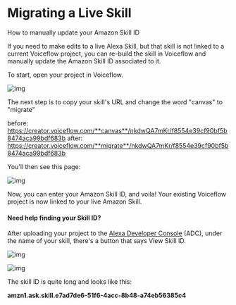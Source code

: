 # Migrating a Live Skill

How to manually update your Amazon Skill ID



If you need to make edits to a live Alexa Skill, but that skill is not linked to a current Voiceflow project, you can re-build the skill in Voiceflow and manually update the Amazon Skill ID associated to it. 

To start, open your project in Voiceflow. 

![img](https://downloads.intercomcdn.com/i/o/118055117/ab234ec7462890f3ef55eff5/migrate.png)

The next step is to copy your skill's URL and change the word "canvas" to "migrate" 

before: https://creator.voiceflow.com/**canvas**/nkdwQA7mKr/f8554e39cf90bf5b8474aca99bdf683b
after:
https://creator.voiceflow.com/**migrate**/nkdwQA7mKr/f8554e39cf90bf5b8474aca99bdf683b

You'll then see this page: 

![img](https://downloads.intercomcdn.com/i/o/118056469/c5e55d8711612ddc8b2cbac2/SMT.png)

Now, you can enter your Amazon Skill ID, and voila! Your existing Voiceflow project is now linked to your live Amazon Skill. 

#### Need help finding your Skill ID? 

After uploading your project to the [Alexa Developer Console](https://developer.amazon.com/alexa/console/ask) (ADC), under the name of your skill, there's a button that says View Skill ID. 

![img](https://downloads.intercomcdn.com/i/o/118070475/878b197991024bee6cb247d1/adc.png)

![img](https://downloads.intercomcdn.com/i/o/118070540/cd1aa62eee47cfec26acb2a5/skill+ID.png)


The skill ID is quite long and looks like this:

**amzn1.ask.skill.e7ad7de6-51f6-4acc-8b48-a74eb56385c4**
